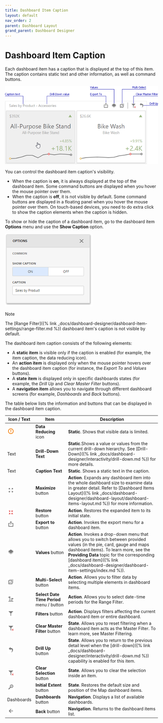 ```yaml
---
title: Dashboard Item Caption
layout: default
nav_order: 2
parent: Dashboard Layout
grand_parent: Dashboard Designer
---
```

# Dashboard Item Caption

Each dashboard item has a caption that is displayed at the top of this item. The caption contains static text and other information, as well as command buttons.

![wdd-dashboard-item-caption](/assets/images/dashboards/img126135.png)

You can control the dashboard item caption's visibility.

* When the caption is **on**, it is always displayed at the top of the dashboard item. Some command buttons are displayed when you hover the mouse pointer over them.
* When the caption is **off**, it is not visible by default. Some command buttons are displayed in a floating panel when you hover the mouse pointer over them. On touch-based devices, you need to do extra click to show the caption elements when the caption is hidden.

To show or hide the caption of a dashboard item, go to the dashboard item **Options** menu and use the **Show Caption** option.

![wdd-di-caption-options](/assets/images/dashboards/img126136.png)

> [!NOTE]
> The [Range Filter]({% link _docs/dashboard-designer/dashboard-item-settings/range-filter.md %}) dashboard item's caption is not visible by default.

The dashboard item caption consists of the following elements:

* A **static item** is visible only if the caption is enabled (for example, the item caption, the data reducing icon).
* An **action item** is displayed only when the mouse pointer hovers over the dashboard item caption (for instance, the _Export To_ and _Values_ buttons).
* A **state item** is displayed only in specific dashboards states (for example, the _Drill Up_ and _Clear Master Filter_ buttons).
* A **navigation item** allows you to navigate through different dashboard screens (for example, _Dashboards_ and _Back_ buttons).

The table below lists the information and buttons that can be displayed in the dashboard item caption.

| Icon / Text | Item | Description |
|---|---|---|
| ![](/assets/images/dashboards/web-item-caption-data-reducing.png) | **Data Reducing** icon | **Static**. Shows that visible data is limited. |
| Text | **Drill-Down Text** | **Static**.Shows a value or values from the current drill-down hierarchy. See [Drill-Down]({% link _docs/dashboard-designer/interactivity/drill-down.md %}) for more details. |
| Text | **Caption Text** | **Static**. Shows a static text in the caption. |
| ![](/assets/images/dashboards/web-item-caption-maximize.png) | **Maximize** button | **Action**. Expands any dashboard item into the whole dashboard size to examine data in greater detail. Refer to [Dashboard Items Layout]({% link _docs/dashboard-designer/dashboard-layout/dashboard-items-layout.md %}) for more information. |
| ![](/assets/images/dashboards/web-item-caption-restore.png) | **Restore** button | **Action**. Restores the expanded item to its initial state. |
| ![](/assets/images/dashboards/web-item-caption-export.png) | **Export to** button | **Action**. Invokes the export menu for a dashboard item. |
| ![](/assets/images/dashboards/web-item-caption-values.png) | **Values** button | **Action**. Invokes a drop-down menu that allows you to switch between provided values (in the pie, card, gauge and maps dashboard items). To learn more, see the **Providing Data** topic for the corresponding [dashboard item]({% link _docs/dashboard-designer/dashboard-item-settings/index.md %}). |
| ![](/assets/images/dashboards/web-item-caption-multi-select.png) | **Multi-Select** button | **Action**. Allows you to filter data by selecting multiple elements in dashboard items. |
| ![](/assets/images/dashboards/web-item-caption-select-date-time-period.png) | **Select Date Time Period** menu / button | **Action**. Allows you to select date-time periods for the Range Filter. |
| ![](/assets/images/dashboards/web-item-caption-filters.png) | **Filters** button | **Action**. Displays filters affecting the current dashboard item or entire dashboard. |
| ![](/assets/images/dashboards/web-item-caption-clear-master-filter.png) | **Clear Master Filter** button | **State**. Allows you to reset filtering when a dashboard item acts as the Master Filter. To learn more, see Master Filtering. |
| ![](/assets/images/dashboards/web-item-caption-drill-up.png) | **Drill Up** button |  **State**. Allows you to return to the previous detail level when the [drill-down]({% link _docs/dashboard-designer/interactivity/drill-down.md %}) capability is enabled for this item. |
| ![](/assets/images/dashboards/web-item-caption-clear-selection.png) | **Clear Selection** button |  **State**. Allows you to clear the selection inside an item. |
| ![](/assets/images/dashboards/web-item-caption-initial-extent.png) | **Initial Extent** button |  **State**. Restores the default size and position of the Map dashboard items. |
| Dashboards | **Dashboards** button |  **Navigation**. Displays a list of available dashboards. |
| ![](/assets/images/dashboards/web-item-caption-back-button.png) | **Back** button | **Navigation**. Returns to the dashboard items list. |
